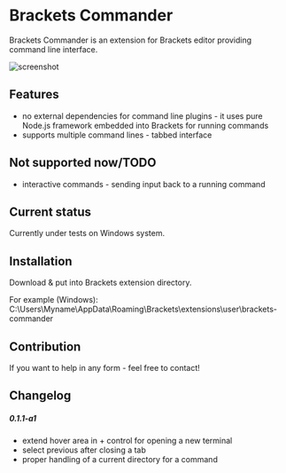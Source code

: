 Brackets Commander
==================

Brackets Commander is an extension for Brackets editor providing command line interface.

![screenshot](http://www.mediafire.com/convkey/ce3e/v6gcqk27z07l7xv6g.jpg "Screenshot")


Features
--------
- no external dependencies for command line plugins - it uses pure Node.js framework embedded into Brackets for running commands
- supports multiple command lines - tabbed interface

Not supported now/TODO
----------------------
- interactive commands - sending input back to a running command

Current status
--------------
Currently under tests on Windows system. 

Installation
------------
Download & put into Brackets extension directory.

For example (Windows): C:\Users\Myname\AppData\Roaming\Brackets\extensions\user\brackets-commander

Contribution
------------
If you want to help in any form - feel free to contact!

Changelog
------------
##### 0.1.1-a1
- extend hover area in + control for opening a new terminal
- select previous after closing a tab
- proper handling of a current directory for a command